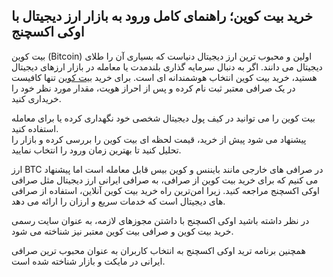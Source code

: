 

## خرید بیت کوین؛ راهنمای کامل ورود به بازار ارز دیجیتال با اوکی اکسچنج

بیت کوین (Bitcoin) اولین و محبوب‌ ترین ارز دیجیتال دنیاست که بسیاری آن را طلای دیجیتال می‌ دانند. اگر به دنبال سرمایه‌ گذاری بلندمدت یا معامله در بازار ارزهای دیجیتال هستید، خرید بیت کوین انتخاب هوشمندانه‌ ای است. برای خرید [بیت کوین](https://ok-ex.io/buy-and-sell/BTC/) تنها کافیست در یک صرافی معتبر ثبت‌ نام کرده و پس از احراز هویت، مقدار مورد نظر خود را خریداری کنید.

بیت کوین را می‌ توانید در کیف پول دیجیتال شخصی خود نگهداری کرده یا برای معامله استفاده کنید.  
پیشنهاد می‌ شود پیش از خرید، قیمت لحظه‌ ای بیت کوین را بررسی کرده و بازار را تحلیل کنید تا بهترین زمان ورود را انتخاب نمایید.

ارز BTC در صرافی های خارجی مانند بایننس و کوین بیس قابل معامله است اما پیشنهاد می کنیم که برای خرید بیت کوین از صرافی، به صرافی ایرانی ارز دیجیتال مثل صرافی اوکی اکسچنج مراجعه کنید. زیرا امن‌ترین راه خرید بیت‌ کوین آنلاین، استفاده از صرافی های دیجیتال است که خدمات سریع و ارزان را ارائه می دهد.

در نظر داشته باشید اوکی اکسچنج با داشتن مجوزهای لازمه، به عنوان سایت رسمی خرید بیت کوین و صرافی بیت کوین معتبر نیز شناخته می شود. 

همچنین برنامه ترید اوکی اکسچنج به انتخاب کاربران به عنوان محبوب ترین صرافی ایرانی در مایکت و بازار شناخته شده است.
